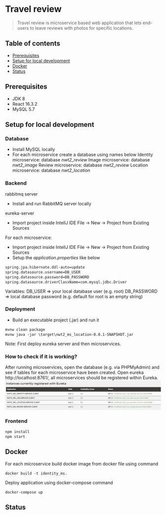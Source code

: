 # Travel review
> Travel review is microservice based web application that lets end-users to leave reviews with photos for specific locations. 

## Table of contents
* [Prerequisites](#Prerequisites)
* [Setup for local development](#setup)
* [Docker](#docker)
* [Status](#status)

## Prerequisites
* JDK 8 
* React 16.3.2
* MySQL 5.7

## Setup for local development

### Database
* Install MySQL locally 
* For each microservice create a database using names below
Identity microservice: database _nwt2_review_
Image microservice: database _nwt2_image_
Review microservice: database _nwt2_review_
Location microservice: database _nwt2_location_


### Backend
rabbitmq server
* Install and run RabbitMQ server locally

eureka-server
* Import project inside IntellJ IDE File -> New -> Project from Existing Sources

For each microservice:
* Import project inside IntellJ IDE File -> New -> Project from Existing Sources
* Setup the _application.properties_ like below
```
spring.jpa.hibernate.ddl-auto=update 
spring.datasource.username=DB_USER
spring.datasource.password=DB_PASSWORD
spring.datasource.driverClassName=com.mysql.jdbc.Driver  
```
Variables:
DB_USER => your local database user (e.g. root)
DB_PASSWORD => local database password (e.g. default for root is an empty string)

### Deployment

* Build an executable project (.jar) and run it
```
mvnw clean package
mvnw java -jar \target\nwt2_ms_location-0.0.1-SNAPSHOT.jar
```
Note: First deploy eureka server and then microservices.

### How to check if it is working?
After running microservices, open the database (e.g. via PHPMyAdmin) and see if tables for each microservice have been created.
Open eureka http://localhost:8761/, all microservices should be registered within Eureka.
![microservices_eureka](https://github.com/vildanap/NWT_Tim2/blob/master/eureka.PNG)

### Frontend
```
npm install
npm start
```
## Docker

For each microservice build docker image from docker file using command
```
docker build -t identity_ms.
```
Deploy application using docker-compose command
```
docker-compose up
```
## Status

